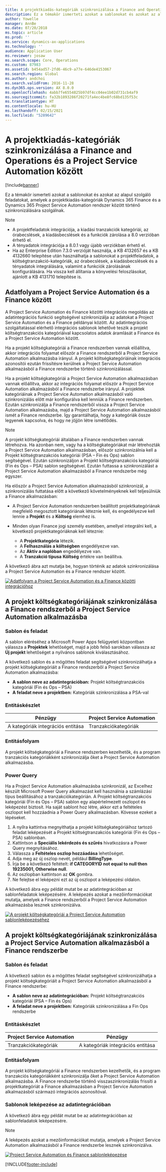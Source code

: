 ```yaml
---
title: A projektkiadás-kategóriák szinkronizálása a Finance and Operations és a Project Service Automation között
description: Ez a témakör ismerteti azokat a sablonokat és azokat az alapul szolgáló feladatokat, amelyek a projektkiadás-kategóriák Microsoft Dynamics 365 Finance és a Dynamics 365 Project Service Automation rendszer között történő szinkronizálására szolgálnak.
author: Yowelle
manager: AnnBe
ms.date: 07/20/2018
ms.topic: article
ms.prod: ''
ms.service: dynamics-ax-applications
ms.technology: ''
audience: Application User
ms.reviewer: josaw
ms.search.scope: Core, Operations
ms.custom: 87983
ms.assetid: b454ad57-2fd6-46c9-a77e-646de4153067
ms.search.region: Global
ms.author: andchoi
ms.search.validFrom: 2016-11-28
ms.dyn365.ops.version: AX 8.0.0
ms.openlocfilehash: 4abb7fe6554825b97df4cc04ee1b02d731cb4af9
ms.sourcegitcommit: fa32b1893286f20271fa4ec4be8fc68bd135f53c
ms.translationtype: HT
ms.contentlocale: hu-HU
ms.lasthandoff: 02/15/2021
ms.locfileid: "5289642"
---
```

# <a name="synchronize-project-expense-categories-between-finance-and-operations-and-project-service-automation"></a>A projektkiadás-kategóriák szinkronizálása a Finance and Operations és a Project Service Automation között

[!include[banner](../includes/banner.md)]

Ez a témakör ismerteti azokat a sablonokat és azokat az alapul szolgáló feladatokat, amelyek a projektkiadás-kategóriák Dynamics 365 Finance és a Dynamics 365 Project Service Automation rendszer között történő szinkronizálására szolgálnak.

> [!NOTE]
> - A projektfeladatok integrációja, a kiadási tranzakciók kategóriái, az órabecslések, a kiadásbecslések és a funkciók zárolása a 8.0 verzióban érhető el.
> - A tényadatok integrációja a 8.0.1 vagy újabb verziókban érhető el.
> - Ha az Enterprise Edition 7.3.0 verzióját használja, a KB 4132657 és a KB 4132660 telepítése után használhatja a sablonokat a projektfeladatok, a költségtranzakció-kategóriák, az órabecslések, a kiadásbecslések és a tényadatok integrálására, valamint a funkciók zárolásának konfigurálására. Ha vissza kell állítania a könyvelési feloszlásokat, ajánlott a KB 4131710 telepítése is.

## <a name="data-flow-for-project-service-automation-and-finance"></a>Adatfolyam a Project Service Automation és a Finance között

A Project Service Automation és Finance közötti integrációs megoldás az adatintegrációs funkció segítségével szinkronizálja az adatokat a Project Service Automation és a Finance példányai között. Az adatintegrációs szolgáltatással elérhető integrációs sablonok lehetővé teszik a projekt költségtranzakciós kategóriáival kapcsolatos adatok áramlását a Finance és a Project Service Automation között.

Ha a projekt költségkategóriái a Finance rendszerben vannak előállítva, akkor integrációs folyamat először a Finance rendszerből a Project Service Automation alkalmazásba irányul. A projekt költségkategóriáinak integrációs azonosítói ezután frissítésre kerülnek a Project Service Automation alkalmazásból a Finance rendszerbe történő szinkronizálással.

Ha a projekt költségkategóriái a Project Service Automation alkalmazásban vannak előállítva, akkor az integrációs folyamat először a Project Service Automation alkalmazásból a Finance rendszerbe irányul. A projektek kategóriáinak a Project Service Automation alkalmazásból való szinkronizálás előtt már konfigurálva kell lenniük a Finance rendszerben. Ezután szinkronizálja a Finance rendszerből vissza a Project Service Automation alkalmazásba, majd a Project Service Automation alkalmazásból ismét a Finance rendszerbe. Így garantálhatja, hogy a kategóriák össze legyenek kapcsolva, és hogy ne jöjjön létre ismétlődés.

> [!NOTE]
> A projekt költségkategóriái általában a Finance rendszerben vannak létrehozva. Ha azonban nem, vagy ha a költségkategóriákat már létrehozták a Project Service Automation alkalmazásban, először szinkronizálnia kell a Projekt költségtranzakciós kategóriái (PSA – Fin és Ops) sablon segítségével. Ezután szinkronizáljon a Projekt költségtranzakciós kategóriái (Fin és Ops – PSA) sablon segítségével. Ezután futtassa a szinkronizálást a Project Service Automation alkalmazásból a Finance rendszerbe még egyszer.
>
> Ha először a Project Service Automation alkalmazásból szinkronizál, a szinkronizálás futtatása előtt a következő követelményeknek kell teljesülniük a Finance alkalmazásban:
>
> - A Project Service Automation rendszerben beállított projektkategóriának megfelelő megosztott kategóriának léteznie kell, és engedélyezve kell lennie a **Projekt** és a **Költség** elemhez is.
> - Minden olyan Finance jogi személy esetében, amellyel integrálni kell, a következő projektkategóriáknak kell léteznie:
>
>     - A **Projektkategória** létezik. 
>     - A **Felhasználás a költségben** engedélyezve van.
>     - Az **Aktív a naplóban** engedélyezve van.
>     - A **Tranzakció típusa** **Költség** értékre van beállítva.

A következő ábra azt mutatja be, hogyan történik az adatok szinkronizálása a Project Service Automation és a Finance rendszer között.

[![Adatfolyam a Project Service Automation és a Finance közötti integrációhoz](./media/ProjectExpenseCategoriesFlow.png)](./media/ProjectExpenseCategoriesFlow.png)

## <a name="project-expense-category-synchronization-from-finance-to-project-service-automation"></a>A projekt költségkategóriájának szinkronizálása a Finance rendszerből a Project Service Automation alkalmazásba

### <a name="template-and-task"></a>Sablon és feladat

A sablon eléréséhez a Microsoft Power Apps felügyeleti központban válassza a **Projektek** lehetőséget, majd a jobb felső sarokban válassza az **Új projekt** lehetőséget a nyilvános sablonok kiválasztásához.

A következő sablon és a mögöttes feladat segítségével szinkronizálhatja a projekt költségkategóriáit a Finance rendszerből a Project Service Automation alkalmazásba:

- **A sablon neve az adatintegrációban:** Projekt költségtranzakciós kategóriái (Fin és Ops – PSA)
- **A feladat neve a projektben:** Kategóriák szinkronizálása a PSA-val

### <a name="entity-set"></a>Entitáskészlet

| Pénzügy                           | Project Service Automation |
|-----------------------------------|----------------------------|
| A kategóriák integrációs entitása | Tranzakciókategóriák     |

### <a name="entity-flow"></a>Entitásfolyam

A projekt költségkategóriái a Finance rendszerben kezelhetők, és a program tranzakciós kategóriákként szinkronizálja őket a Project Service Automation alkalmazásba.

### <a name="power-query"></a>Power Query

Ha a Project Service Automation alkalmazásba szinkronizál, az Excelhez készült Microsoft Power Query alkalmazást kell használnia a számlázási típus beállításához a tranzakciókategórián. A Projekt költségtranzakciós kategóriái (Fin és Ops – PSA) sablon egy alapértelmezett oszlopot és leképezést biztosít. Ha saját sablont hoz létre, akkor ezt a feltételes oszlopot kell hozzáadnia a Power Query alkalmazásban. Kövesse ezeket a lépéseket.

1. A nyílra kattintva megnyithatja a projekt költségkategóriáihoz tartozó feladat leképezését a Projekt költségtranzakciós kategóriái (Fin és Ops – PSA) sablonban.
2. Kattintson a **Speciális lekérdezés és szűrés** hivatkozásra a Power Query megnyitásához.
2. Válassza a **Feltételes oszlop hozzáadása** lehetőséget.
3. Adja meg az új oszlop nevét, például **BillingType**.
4. Írja be a következő feltételt: **if CATEGORYID not equal to null then 19235001, Otherwise null**.
5. Az oszlopban kattintson az **OK** gombra.
6. Ne felejtse el leképezni ezt az új oszlopot a leképezési oldalon.

A következő ábra egy példát mutat be az adatintegrációban az sablonfeladatok leképezésére. A leképezés azokat a mezőinformációkat mutatja, amelyek a Finance rendszerből a Project Service Automation alkalmazásba lesznek szinkronizálva.

[![A projekt költségkategóriái a Project Service Automation sablonleképezéséhez](./media/ProjectExpenseCategoriesToPSAMapping.jpg)](./media/ProjectExpenseCategoriesToPSAMapping.jpg)

## <a name="project-expense-category-synchronization-from-project-service-automation-to-finance"></a>A projekt költségkategóriájának szinkronizálása a Project Service Automation alkalmazásból a Finance rendszerbe

### <a name="template-and-task"></a>Sablon és feladat

A következő sablon és a mögöttes feladat segítségével szinkronizálhatja a projekt költségkategóriáit a Project Service Automation alkalmazásból a Finance rendszerbe:

- **A sablon neve az adatintegrációban:** Projekt költségtranzakciós kategóriái (PSA – Fin és Ops)
- **A feladat neve a projektben:** Kategóriák szinkronizálása a Fin Ops rendszerbe

### <a name="entity-set"></a>Entitáskészlet

| Project Service Automation | Pénzügy                           |
|----------------------------|-----------------------------------|
| Tranzakciókategóriák     | A kategóriák integrációs entitása |

### <a name="entity-flow"></a>Entitásfolyam

A projekt költségkategóriái a Finance rendszerben kezelhetők, és a program tranzakciós kategóriákként szinkronizálja őket a Project Service Automation alkalmazásba. A Finance rendszerbe történő visszaszinkronizálás frissíti a projektkategóriát a Finance alkalmazásban a Project Service Automation alkalmazásból származó integrációs azonosítóval.

### <a name="template-mapping-in-data-integration"></a>Sablonok leképezése az adatintegrációban

A következő ábra egy példát mutat be az adatintegrációban az sablonfeladatok leképezésére.

> [!NOTE]
> A leképezés azokat a mezőinformációkat mutatja, amelyek a Project Service Automation alkalmazásból a Finance rendszerbe lesznek szinkronizálva.

[![Project Service Automation és Finance sablonleképezése](./media/ProjectExpenseCategoriesToFinOpsMapping.jpg)](./media/ProjectExpenseCategoriesToFinOpsMapping.jpg)


[!INCLUDE[footer-include](../includes/footer-banner.md)]